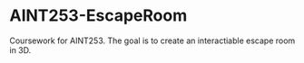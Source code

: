 # AINT253-EscapeRoom
 Coursework for AINT253. The goal is to create an interactiable escape room in 3D.
